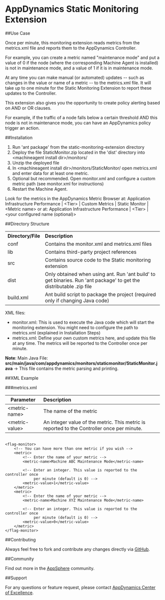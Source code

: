 # AppDynamics Static Monitoring Extension

##Use Case

Once per minute, this monitoring extension reads metrics from the metrics.xml file and reports them to the AppDynamics Controller.

For example, you can create a metric named "maintenance mode" and put a value of 0 if the node (where the corresponding Machine Agent is installed) is not in maintenance mode, and a value of 1 if it is in maintenance mode.

At any time you can make manual (or automated) updates -- such as changes in the value or name of a metric -- to the metrics.xml file. It will take up to one minute for the Static Monitoring Extension to report these updates to the Controller.

This extension also gives you the opportunity to create policy alerting based on AND or OR clauses.

For example, if the traffic of a node falls below a certain threshold AND this node is not in maintenance mode, you can have an AppDynamics policy trigger an action.


##Installation

1. Run 'ant package' from the static-monitoring-extension directory
2. Deploy the file StaticMonitor.zip located in the 'dist' directory into \<machineagent install dir\>/monitors/
3. Unzip the deployed file
4. In \<machineagent install dir\>/monitors/StaticMonitor/ open metrics.xml and enter data for at least one metric.
5. Optional but recommended. Open monitor.xml and configure a custom metric path (see monitor.xml for instructions)
6. Restart the Machine Agent.

Look for the metrics in the AppDynamics Metric Browser at: Application Infrastructure
    Performance | \<Tier\> | Custom Metrics | Static Monitor | \<Metric
    name\> or at: Application Infrastructure Performance | \<Tier\> | \<your configured name (optional)\>


##Directory Structure

<table><tbody>
<tr>
<th align="left"> Directory/File </th>
<th align="left"> Description </th>
</tr>
<tr>
<td align="left"> conf </td>
<td align="left"> Contains the monitor.xml and metrics.xml files </td>
</tr>
<tr>
<td align="left"> lib </td>
<td align="left"> Contains third-party project references </td>
</tr>
<tr>
<td align="left"> src </td>
<td align="left"> Contains source code to the Static monitoring extension </td>
</tr>
<tr>
<td align="left"> dist </td>
<td align="left"> Only obtained when using ant. Run 'ant build' to get binaries. Run 'ant package' to get the distributable .zip file </td>
</tr>
<tr>
<td align="left"> build.xml </td>
<td align="left"> Ant build script to package the project (required only if changing Java code) </td>
</tr>
</tbody>
</table>

XML files:

-   monitor.xml: This is used to execute the Java code which will start
    the monitoring extension. You might need to configure the path to metrics.xml
    (explained in Installation Steps)
-   metrics.xml: Define your own custom metrics here, and update this
    file at any time. The metrics will be reported to the Controller
    once per minute.
    

**Note**: Main Java File: **src/main/java/com/appdynamics/monitors/staticmonitor/StaticMonitor.java**  -> This file contains the metric parsing and printing.


##XML Example

###metrics.xml

|**Parameter** | **Description**|
| ------------- |:-------------|
|\<metric-name\>|The name of the metric |
| \<metric-value\>|An integer value of the metric. This metric is reported to the Controller once per minute.|

~~~~

<flag-monitor>
    <!-- You can have more than one metric if you wish -->
    <metric>
        <!-- Enter the name of your metric -->
        <metric-name>Machine ABC Maintenance Mode</metric-name>

        <!-- Enter an integer. This value is reported to the controller once 
             per minute (default is 0) -->
        <metric-value>1</metric-value>
    </metric>
    <metric>
        <!-- Enter the name of your metric -->
        <metric-name>Machine XYZ Maintenance Mode</metric-name>

        <!-- Enter an integer. This value is reported to the controller once 
             per minute (default is 0) -->
        <metric-value>0</metric-value>
    </metric>
</flag-monitor>
~~~~


##Contributing

Always feel free to fork and contribute any changes directly via [GitHub](https://github.com/Appdynamics/flag-monitoring-extension).

##Community

Find out more in the [AppSphere](http://appsphere.appdynamics.com/t5/Extensions/Flag-Monitoring-Extension/idi-p/1103) community.

##Support

For any questions or feature request, please contact [AppDynamics Center of Excellence](mailto:ace-request@appdynamics.com).
